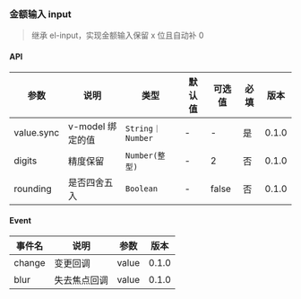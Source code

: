 ### 金额输入 input

> 继承 el-input，实现金额输入保留 x 位且自动补 0

#### API

| 参数       | 说明             | 类型             | 默认值 | 可选值 | 必填 | 版本  |
| ---------- | ---------------- | ---------------- | ------ | ------ | ---- | ----- |
| value.sync | v-model 绑定的值 | `String｜Number` | -      | -      | 是   | 0.1.0 |
| digits     | 精度保留         | `Number(整型)`   | -      | 2      | 否   | 0.1.0 |
| rounding   | 是否四舍五入     | `Boolean`        | -      | false  | 否   | 0.1.0 |

#### Event

| 事件名 | 说明         | 参数  | 版本  |
| ------ | ------------ | ----- | ----- |
| change | 变更回调     | value | 0.1.0 |
| blur   | 失去焦点回调 | value | 0.1.0 |
